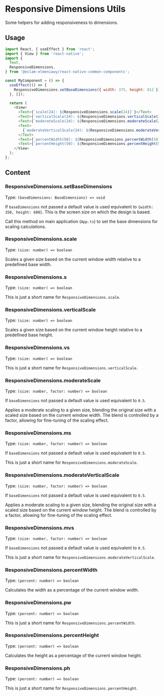 # Responsive Dimensions Utils

Some helpers for adding responsiveness to dimensions.

## Usage

```js
import React, { useEffect } from 'react';
import { View } from 'react-native';
import {
  Text,
  ResponsiveDimensions,
} from '@eslam-elmeniawy/react-native-common-components';

const MyComponent = () => {
  useEffect(() => {
    ResponsiveDimensions.setBaseDimensions({ width: 375, height: 812 });
  }, []);

  return (
    <View>
      <Text>{`scale(24): ${ResponsiveDimensions.scale(24)}`}</Text>
      <Text>{`verticalScale(24): ${ResponsiveDimensions.verticalScale(24)}`}</Text>
      <Text>{`moderateScale(24): ${ResponsiveDimensions.moderateScale(24)}`}</Text>
      <Text>
        {`moderateVerticalScale(24): ${ResponsiveDimensions.moderateVerticalScale(24)}`}
      </Text>
      <Text>{`percentWidth(50): ${ResponsiveDimensions.percentWidth(50)}`}</Text>
      <Text>{`percentHeight(50): ${ResponsiveDimensions.percentHeight(50)}`}</Text>
    </View>
  );
};
```

## Content

### ResponsiveDimensions.setBaseDimensions

Type: `(baseDimensions: BaseDimensions) => void`

If `baseDimensions` not passed a default value is used equivalent to `{width: 350, height: 680}`.
This is the screen size on which the design is based.

Call this method on main application (`App.ts`) to set the base dimensions for scaling calculations.

### ResponsiveDimensions.scale

Type: `(size: number) => boolean`

Scales a given size based on the current window width relative to a predefined base width.

### ResponsiveDimensions.s

Type: `(size: number) => boolean`

This is just a short name for `ResponsiveDimensions.scale`.

### ResponsiveDimensions.verticalScale

Type: `(size: number) => boolean`

Scales a given size based on the current window height relative to a predefined base height.

### ResponsiveDimensions.vs

Type: `(size: number) => boolean`

This is just a short name for `ResponsiveDimensions.verticalScale`.

### ResponsiveDimensions.moderateScale

Type: `(size: number, factor: number) => boolean`

If `baseDimensions` not passed a default value is used equivalent to `0.5`.

Applies a moderate scaling to a given size, blending the original size with a scaled size based on the current window width. The blend is controlled by a factor, allowing for fine-tuning of the scaling effect.

### ResponsiveDimensions.ms

Type: `(size: number, factor: number) => boolean`

If `baseDimensions` not passed a default value is used equivalent to `0.5`.

This is just a short name for `ResponsiveDimensions.moderateScale`.

### ResponsiveDimensions.moderateVerticalScale

Type: `(size: number, factor: number) => boolean`

If `baseDimensions` not passed a default value is used equivalent to `0.5`.

Applies a moderate scaling to a given size, blending the original size with a scaled size based on the current window height. The blend is controlled by a factor, allowing for fine-tuning of the scaling effect.

### ResponsiveDimensions.mvs

Type: `(size: number, factor: number) => boolean`

If `baseDimensions` not passed a default value is used equivalent to `0.5`.

This is just a short name for `ResponsiveDimensions.moderateVerticalScale`.

### ResponsiveDimensions.percentWidth

Type: `(percent: number) => boolean`

Calculates the width as a percentage of the current window width.

### ResponsiveDimensions.pw

Type: `(percent: number) => boolean`

This is just a short name for `ResponsiveDimensions.percentWidth`.

### ResponsiveDimensions.percentHeight

Type: `(percent: number) => boolean`

Calculates the height as a percentage of the current window height.

### ResponsiveDimensions.ph

Type: `(percent: number) => boolean`

This is just a short name for `ResponsiveDimensions.percentHeight`.
